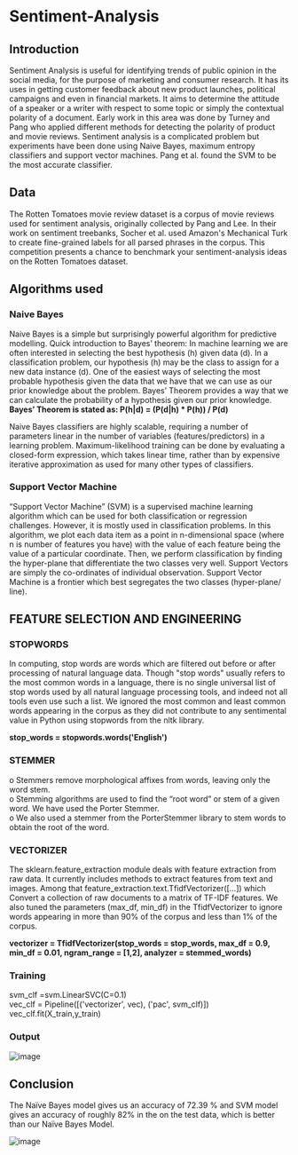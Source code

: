 # Sentiment-Analysis

## Introduction 
Sentiment Analysis is useful for identifying trends of public opinion in the social media, for the
purpose of marketing and consumer research. It has its uses in getting customer
feedback about new product launches, political campaigns and even in financial
markets. It aims to determine the attitude of a speaker or a writer with respect to some
topic or simply the contextual polarity of a document. Early work in this area was
done by Turney and Pang who applied different methods for detecting the polarity of
product and movie reviews.
Sentiment analysis is a complicated problem but experiments have been done using
Naive Bayes, maximum entropy classifiers and support vector machines. Pang et al.
found the SVM to be the most accurate classifier.

## Data

The Rotten Tomatoes movie review dataset is a corpus of movie reviews used for
sentiment analysis, originally collected by Pang and Lee. In their work on sentiment
treebanks, Socher et al. used Amazon's Mechanical Turk to create fine-grained labels
for all parsed phrases in the corpus. This competition presents a chance to benchmark
your sentiment-analysis ideas on the Rotten Tomatoes dataset.

## Algorithms used

### Naive Bayes
Naive Bayes is a simple but surprisingly powerful algorithm for predictive modelling.
Quick introduction to Bayes’ theorem: In machine learning we are often interested in selecting the
best hypothesis (h) given data (d). In a classification problem, our hypothesis (h) may be the class to
assign for a new data instance (d).
One of the easiest ways of selecting the most probable hypothesis given the data that we have that
we can use as our prior knowledge about the problem. Bayes’ Theorem provides a way that we can
calculate the probability of a hypothesis given our prior knowledge.
**Bayes’ Theorem is stated as: P(h|d) = (P(d|h) * P(h)) / P(d)**

Naive Bayes classifiers are highly scalable, requiring a number of parameters linear in the number of
variables (features/predictors) in a learning problem. Maximum-likelihood training can be done by
evaluating a closed-form expression, which takes linear time, rather than by expensive iterative
approximation as used for many other types of classifiers.

### Support Vector Machine

“Support Vector Machine” (SVM) is a supervised machine learning algorithm which can be
used for both classification or regression challenges. However, it is mostly used in classification
problems. In this algorithm, we plot each data item as a point in n-dimensional space (where n is
number of features you have) with the value of each feature being the value of a particular
coordinate. Then, we perform classification by finding the hyper-plane that differentiate the two
classes very well.
Support Vectors are simply the co-ordinates of individual observation. Support Vector Machine is
a frontier which best segregates the two classes (hyper-plane/ line).

## FEATURE SELECTION AND ENGINEERING

### STOPWORDS
In computing, stop words are words which are filtered out before or after processing of
natural language data. Though "stop words" usually refers to the most common words in a
language, there is no single universal list of stop words used by all natural language
processing tools, and indeed not all tools even use such a list.
We ignored the most common and least common words appearing in the corpus as they did
not contribute to any sentimental value in Python using stopwords from the nltk library.

**stop_words = stopwords.words('English')**

### STEMMER
o  Stemmers remove morphological affixes from words, leaving only the word stem.\
o  Stemming algorithms are used to find the “root word” or stem of a given word. We have
used the Porter Stemmer.\
o   We also used a stemmer from the PorterStemmer library to stem words to obtain the root of
the word.

### VECTORIZER
The sklearn.feature_extraction module deals with feature extraction from raw data. It
currently includes methods to extract features from text and images. Among that
feature_extraction.text.TfidfVectorizer([…]) which
Convert a collection of raw documents to a matrix of TF-IDF features.
We also tuned the parameters (max_df, min_df) in the TfidfVectorizer to ignore words
appearing in more than 90% of the corpus and less than 1% of the corpus.

**vectorizer = TfidfVectorizer(stop_words = stop_words, max_df =
0.9, min_df = 0.01, ngram_range = [1,2], analyzer =
stemmed_words)**

### Training 

svm_clf =svm.LinearSVC(C=0.1)\
vec_clf = Pipeline([('vectorizer', vec), ('pac', svm_clf)])\
vec_clf.fit(X_train,y_train)

### Output

![image](https://user-images.githubusercontent.com/32728058/119485992-5c29d200-bd75-11eb-9483-512a6a3fc42a.png)


## Conclusion

The Naïve Bayes model gives us an accuracy of 72.39 % and SVM model gives an accuracy of roughly 82% in the on the test data, which is better than our Naïve
Bayes Model.

![image](https://user-images.githubusercontent.com/32728058/119485372-9a72c180-bd74-11eb-97d8-622e7c448c4c.png)


